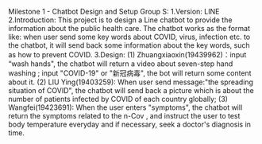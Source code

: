 Milestone 1 - Chatbot Design and Setup
Group S: 
1.Version: LINE
2.Introduction: This project is to design a Line chatbot to provide the information about the public health care. The chatbot works as the format like: when user send some key words about COVID, virus, infection etc. to the chatbot, it will send back some information about the key words, such as how to prevent COVID.
3.Design:
(1) Zhuangxiaoxin(19439962)：input “wash hands", the chatbot will return a video about seven-step hand washing ; input "COVID-19" or "新冠病毒", the bot will return some content about it.
(2) LIU Ying(19403259): When user send message:"the spreading situation of COVID", the chatbot will send back a picture which is about the number of patients infected by COVID of each country globally; 
(3) Wangfei(19423691): When the user enters "symptoms", the chatbot will return the symptoms related to the n-Cov , and instruct the user to test body temperature everyday and if necessary, seek a doctor's diagnosis in time.
